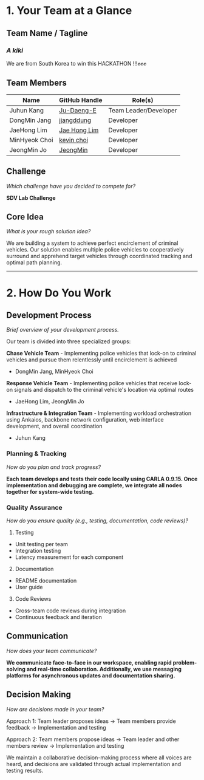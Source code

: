 # 1. Your Team at a Glance

## Team Name / Tagline  
### *A kiki*
We are from South Korea to win this HACKATHON !!!✊✊✊

## Team Members  
| Name | GitHub Handle | Role(s) |
|-------|---------------|---------|
| Juhun Kang | [Ju-Daeng-E](https://github.com/Ju-Daeng-E) | Team Leader/Developer |
| DongMin Jang | [jjangddung](https://github.com/jjangddung) | Developer |
| JaeHong Lim | [Jae Hong Lim](https://github.com/leo9044) | Developer |
| MinHyeok Choi | [kevin choi](https://github.com/cmh0728) | Developer |
| JeongMin Jo | [JeongMin](https://github.com/jojeongmin304) | Developer | 

## Challenge  
*Which challenge have you decided to compete for?*

**SDV Lab Challenge**

## Core Idea  
*What is your rough solution idea?*

We are building a system to achieve perfect encirclement of criminal vehicles. Our solution enables multiple police vehicles to cooperatively surround and apprehend target vehicles through coordinated tracking and optimal path planning.

---

# 2. How Do You Work

## Development Process  
*Brief overview of your development process.*

Our team is divided into three specialized groups:

**Chase Vehicle Team** - Implementing police vehicles that lock-on to criminal vehicles and pursue them relentlessly until encirclement is achieved
- DongMin Jang, MinHyeok Choi
  
**Response Vehicle Team** - Implementing police vehicles that receive lock-on signals and dispatch to the criminal vehicle's location via optimal routes
- JaeHong Lim, JeongMin Jo
  
**Infrastructure & Integration Team** - Implementing workload orchestration using Ankaios, backbone network configuration, web interface development, and overall coordination
- Juhun Kang

### Planning & Tracking  
*How do you plan and track progress?*

**Each team develops and tests their code locally using CARLA 0.9.15. Once implementation and debugging are complete, we integrate all nodes together for system-wide testing.**

### Quality Assurance  
*How do you ensure quality (e.g., testing, documentation, code reviews)?*

1. Testing

- Unit testing per team
- Integration testing
- Latency measurement for each component

2. Documentation

- README documentation
- User guide

3. Code Reviews

- Cross-team code reviews during integration
- Continuous feedback and iteration

## Communication  
*How does your team communicate?*

**We communicate face-to-face in our workspace, enabling rapid problem-solving and real-time collaboration. Additionally, we use messaging platforms for asynchronous updates and documentation sharing.**

## Decision Making  
*How are decisions made in your team?*

Approach 1: Team leader proposes ideas → Team members provide feedback → Implementation and testing

Approach 2: Team members propose ideas → Team leader and other members review → Implementation and testing

We maintain a collaborative decision-making process where all voices are heard, and decisions are validated through actual implementation and testing results.
